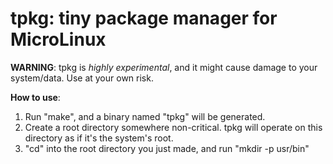 # tpkg: tiny package manager for MicroLinux
**WARNING**: tpkg is *highly experimental*, and it might cause damage to your system/data. Use at your own risk.

**How to use**:
1. Run "make", and a binary named "tpkg" will be generated.
2. Create a root directory somewhere non-critical. tpkg will operate on this
   directory as if it's the system's root.
3. "cd" into the root directory you just made, and run "mkdir -p usr/bin"

